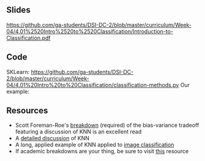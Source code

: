 ## Slides

https://github.com/ga-students/DSI-DC-2/blob/master/curriculum/Week-04/4.01%2520Intro%2520to%2520Classification/Introduction-to-Classification.pdf

## Code

SKLearn: https://github.com/ga-students/DSI-DC-2/blob/master/curriculum/Week-04/4.01%20Intro%20to%20Classification/classification-methods.py
Our example:

## Resources

- Scott Foreman-Roe's [breakdown](http://scott.fortmann-roe.com/docs/BiasVariance.html) (required) of the bias-variance tradeoff featuring a discussion of KNN is an excellent read
- A [detailed discussion](https://saravananthirumuruganathan.wordpress.com/2010/05/17/a-detailed-introduction-to-k-nearest-neighbor-knn-algorithm/) of KNN
- A long, applied example of KNN applied to [image classification](http://cs231n.github.io/classification/ )
- If academic breakdowns are your thing, be sure to visit [this](http://me.seekingqed.com/files/intro_KNN.pdf) resource
